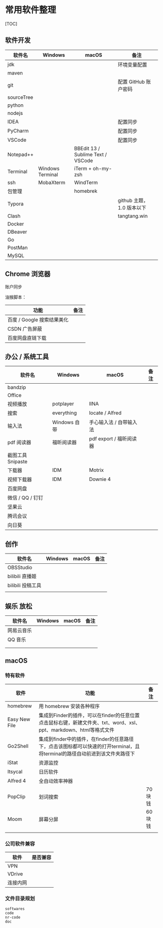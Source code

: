 # 常用软件整理

[TOC]

## 软件开发

| 软件名     | Windows          | macOS                             | 备注                      |
| ---------- | ---------------- | --------------------------------- | ------------------------- |
| jdk        |                  |                                   | 环境变量配置              |
| maven      |                  |                                   |                           |
| git        |                  |                                   | 配置 GitHub 账户密码      |
| sourceTree |                  |                                   |                           |
| python     |                  |                                   |                           |
| nodejs     |                  |                                   |                           |
| IDEA       |                  |                                   | 配置同步                  |
| PyCharm    |                  |                                   | 配置同步                  |
| VSCode     |                  |                                   | 配置同步                  |
| Notepad++  |                  | BBEdit 13 / Sublime Text / VSCode |                           |
| Terminal   | Windows Terminal | iTerm + oh-my-zsh                 |                           |
| ssh        | MobaXterm        | WindTerm                          |                           |
| 包管理     |                  | homebrek                          |                           |
| Typora     |                  |                                   | github 主题，1.0 版本以下 |
| Clash      |                  |                                   | tangtang.win              |
| Docker     |                  |                                   |                           |
| DBeaver    |                  |                                   |                           |
| Go         |                  |                                   |                           |
| PostMan    |                  |                                   |                           |
| MySQL      |                  |                                   |                           |



## Chrome 浏览器

账户同步

油猴脚本：

| 功能                       | 备注 |
| -------------------------- | ---- |
| 百度 / Google 搜索结果美化 |      |
| CSDN 广告屏蔽              |      |
| 百度网盘直链下载           |      |



## 办公 / 系统工具

| 软件名            | Windows      | macOS                   | 备注 |
| ----------------- | ------------ | ----------------------- | ---- |
| bandzip           |              |                         |      |
| Office            |              |                         |      |
| 视频播放          | potplayer    | IINA                    |      |
| 搜索              | everything   | locate / Alfred         |      |
| 输入法            | Windows 自带 | 手心输入法 / 自带输入法 |      |
| pdf 阅读器        | 福昕阅读器   | pdf export / 福昕阅读器 |      |
| 截图工具 Snipaste |              |                         |      |
| 下载器            | IDM          | Motrix                  |      |
| 视频下载器        | IDM          | Downie 4                |      |
| 百度网盘          |              |                         |      |
| 微信 / QQ / 钉钉  |              |                         |      |
| 坚果云            |              |                         |      |
| 腾讯会议          |              |                         |      |
| 向日葵            |              |                         |      |



## 创作

| 软件名            | Windows | macOS | 备注 |
| ----------------- | ------- | ----- | ---- |
| OBSStudio         |         |       |      |
| bilibili 直播姬   |         |       |      |
| bilibili 投稿工具 |         |       |      |
|                   |         |       |      |



## 娱乐 放松

| 软件名     | Windows | macOS | 备注 |
| ---------- | ------- | ----- | ---- |
| 网易云音乐 |         |       |      |
| QQ 音乐    |         |       |      |
|            |         |       |      |
|            |         |       |      |



## macOS

### 特有软件

| 软件          | 功能                                                         | 备注    |
| ------------- | ------------------------------------------------------------ | ------- |
| homebrew      | 用 homebrew 安装各种程序                                     |         |
| Easy New File | 集成到Finder的插件，可以在finder的任意位置点击鼠标右键，新建文件夹、txt、word、xsl、ppt、markdown、html等格式文件 |         |
| Go2Shell      | 集成到finder中的插件，在finder的任意路径下，点击该图标都可以快速的打开terminal，且将terminal的路径自动前进到该文件夹路径下 |         |
| iStat         | 资源监控                                                     |         |
| Itsycal       | 日历软件                                                     |         |
| Alfred 4      | 全自动效率神器                                               |         |
| PopClip       | 划词搜索                                                     | 70 块钱 |
| Moom          | 屏幕分屏                                                     | 60 块钱 |
|               |                                                              |         |



### 公司软件兼容

| 软件     | 是否兼容 |
| -------- | -------- |
| VPN      |          |
| VDrive   |          |
| 连接内网 |          |



### 文件目录规划

```
softwares
code
nr-code
doc
```

